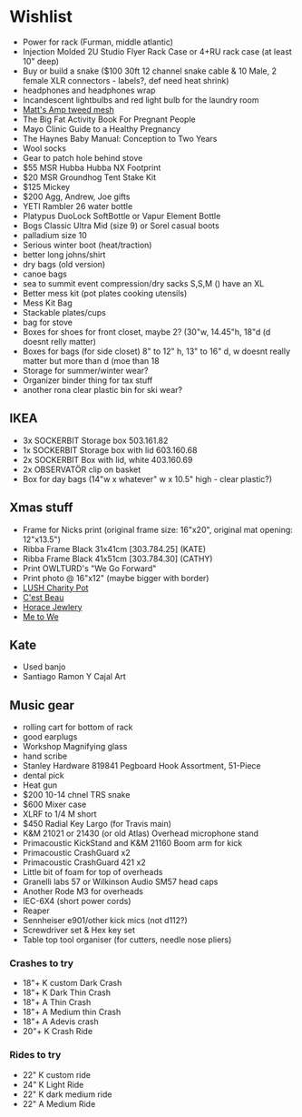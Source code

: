 # Wishlist

- Power for rack (Furman, middle atlantic)
- Injection Molded 2U Studio Flyer Rack Case or 4+RU rack case (at least 10" deep)
- Buy or build a snake ($100 30ft 12 channel snake cable & 10 Male, 2 female XLR connectors - labels?, def need heat shrink)
- headphones and headphones wrap
- Incandescent lightbulbs and red light bulb for the laundry room
- [Matt's Amp tweed mesh](https://nextgenguitars.ca/categories/cab-case-parts/grill-cloth-piping.html)
- The Big Fat Activity Book For Pregnant People
- Mayo Clinic Guide to a Healthy Pregnancy
- The Haynes Baby Manual: Conception to Two Years
- Wool socks
- Gear to patch hole behind stove
- $55 MSR Hubba Hubba NX Footprint
- $20 MSR Groundhog Tent Stake Kit
- $125 Mickey
- $200 Agg, Andrew, Joe gifts
- YETI Rambler 26 water bottle
- Platypus DuoLock SoftBottle or Vapur Element Bottle
- Bogs Classic Ultra Mid (size 9) or Sorel casual boots
- palladium size 10
- Serious winter boot (heat/traction)
- better long johns/shirt
- dry bags (old version)
- canoe bags
- sea to summit event compression/dry sacks S,S,M () have an XL
- Better mess kit (pot plates cooking utensils)
- Mess Kit Bag
- Stackable plates/cups
- bag for stove
- Boxes for shoes for front closet, maybe 2? (30"w, 14.45"h, 18"d (d doesnt relly matter)
- Boxes for bags (for side closet) 8" to 12" h, 13" to 16" d, w doesnt really matter but more than d (moe than 18
- Storage for summer/winter wear?
- Organizer binder thing for tax stuff
- another rona clear plastic bin for ski wear?

## IKEA

- 3x SOCKERBIT Storage box 503.161.82
- 1x SOCKERBIT Storage box with lid 603.160.68
- 2x SOCKERBIT Box with lid, white 403.160.69
- 2x OBSERVATÖR clip on basket
- Box for day bags (14"w x whatever" w x 10.5" high - clear plastic?)

## Xmas stuff

- Frame for Nicks print (original frame size: 16"x20", original mat opening: 12"x13.5")
- Ribba Frame Black 31x41cm [303.784.25] (KATE)
- Ribba Frame Black 41x51cm [303.784.30] (CATHY)
- Print OWLTURD's "We Go Forward"
- Print photo @ 16"x12" (maybe bigger with border)
- [LUSH Charity Pot](https://www.lush.ca/en/body/body-lotions/charity-pot/9999905236.html)
- [C'est Beau](https://cestbeau.co/en/)
- [Horace Jewlery](https://horacejewelry.com/)
- [Me to We](https://shop.metowe.com/)

## Kate

- Used banjo
- Santiago Ramon Y Cajal Art

## Music gear

- rolling cart for bottom of rack
- good earplugs
- Workshop Magnifying glass
- hand scribe
- Stanley Hardware 819841 Pegboard Hook Assortment, 51-Piece
- dental pick
- Heat gun
- $200 10-14 chnel TRS snake
- $600 Mixer case
- XLRF to 1/4 M short
- $450 Radial Key Largo (for Travis main)
- K&M 21021 or 21430 (or old Atlas) Overhead microphone stand
- Primacoustic KickStand and K&M 21160 Boom arm for kick
- Primacoustic CrashGuard x2
- Primacoustic CrashGuard 421 x2
- Little bit of foam for top of overheads
- Granelli labs 57 or Wilkinson Audio SM57 head caps
- Another Rode M3 for overheads
- IEC-6X4 (short power cords)
- Reaper
- Sennheiser e901/other kick mics (not d112?)
- Screwdriver set & Hex key set
- Table top tool organiser (for cutters, needle nose pliers)

### Crashes to try

- 18"+ K custom Dark Crash
- 18"+ K Dark Thin Crash
- 18"+ A Thin Crash
- 18"+ A Medium thin Crash
- 18"+ A Adevis crash
- 20"+ K Crash Ride

### Rides to try

- 22" K custom ride
- 24" K Light Ride
- 22" K dark medium ride
- 22" A Medium Ride
